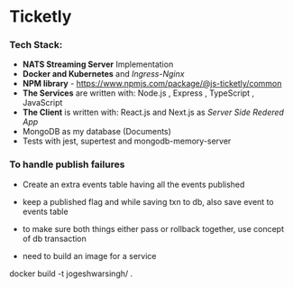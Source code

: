 # Ticketly

### Tech Stack: 

* **NATS Streaming Server** Implementation
* **Docker and Kubernetes** and _Ingress-Nginx_
* **NPM library**  - https://www.npmjs.com/package/@js-ticketly/common
* **The Services** are written with: Node.js , Express , TypeScript  , JavaScript
* **The Client** is written with: React.js and Next.js as _Server Side Redered App_
* MongoDB as my database (Documents)
* Tests with jest, supertest and mongodb-memory-server

### To handle publish failures
- Create an extra events table having all the events published
- keep a published flag and while saving txn to db, also save event to events table
- to make sure both things either pass or rollback together, use concept of db transaction

- need to build an image for a service

docker build -t jogeshwarsingh/<service-name> .